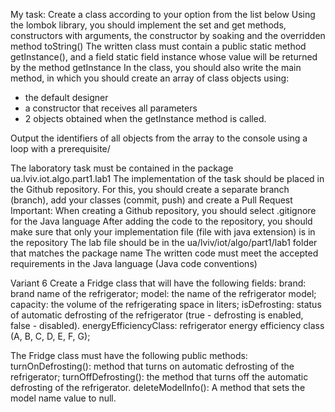 My task:
Create a class according to your option from the list below
Using the lombok library, you should implement the set and get methods, constructors with arguments, the constructor by soaking and the overridden method toString()
The written class must contain a public static method getInstance(), and a field static field instance whose value will be returned by the method getInstance
In the class, you should also write the main method, in which you should create an array of class objects using:
- the default designer
- a constructor that receives all parameters
- 2 objects obtained when the getInstance method is called.

Output the identifiers of all objects from the array to the console using a loop with a prerequisite/

The laboratory task must be contained in the package ua.lviv.iot.algo.part1.lab1
The implementation of the task should be placed in the Github repository. For this, you should create a separate branch (branch), add your classes (commit, push) and create a Pull Request
Important: When creating a Github repository, you should select .gitignore for the Java language
After adding the code to the repository, you should make sure that only your implementation file (file with java extension) is in the repository
The lab file should be in the ua/lviv/iot/algo/part1/lab1 folder that matches the package name
The written code must meet the accepted requirements in the Java language (Java code conventions)

Variant 6
Create a Fridge class that will have the following fields:
brand: brand name of the refrigerator;
model: the name of the refrigerator model;
capacity: the volume of the refrigerating space in liters;
isDefrosting: status of automatic defrosting of the refrigerator (true - defrosting is enabled, false - disabled).
energyEfficiencyClass: refrigerator energy efficiency class (A, B, C, D, E, F, G);

The Fridge class must have the following public methods:
turnOnDefrosting(): method that turns on automatic defrosting of the refrigerator;
turnOffDefrosting(): the method that turns off the automatic defrosting of the refrigerator.
deleteModelInfo(): A method that sets the model name value to null.
